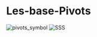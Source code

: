 # Les-base-Pivots

![pivots_symbol](https://user-images.githubusercontent.com/86233883/124125063-7c863400-da79-11eb-8136-9f5507c9cb04.png)
![SSS](https://user-images.githubusercontent.com/86233883/124125068-7db76100-da79-11eb-94d5-fa58062e54e5.JPG)
